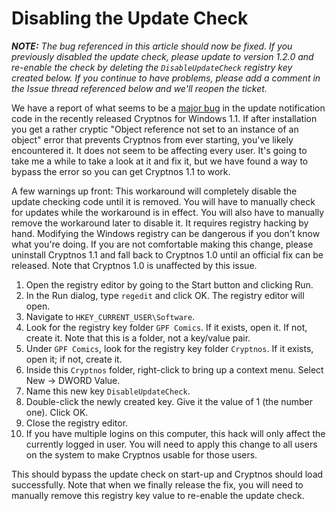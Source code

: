 # Disabling the Update Check #

_**NOTE:** The bug referenced in this article should now be fixed. If you previously disabled the update check, please update to version 1.2.0 and re-enable the check by deleting the `DisableUpdateCheck` registry key created below. If you continue to have problems, please add a comment in the Issue thread referenced below and we'll reopen the ticket._

We have a report of what seems to be a [major bug](https://github.com/gpfjeff/cryptnos-for-windows/issues/1) in the update notification code in the recently released Cryptnos for Windows 1.1. If after installation you get a rather cryptic "Object reference not set to an instance of an object" error that prevents Cryptnos from ever starting, you've likely encountered it. It does not seem to be affecting every user. It's going to take me a while to take a look at it and fix it, but we have found a way to bypass the error so you can get Cryptnos 1.1 to work.

A few warnings up front: This workaround will completely disable the update checking code until it is removed. You will have to manually check for updates while the workaround is in effect. You will also have to manually remove the workaround later to disable it. It requires registry hacking by hand. Modifying the Windows registry can be dangerous if you don't know what you're doing. If you are not comfortable making this change, please uninstall Cryptnos 1.1 and fall back to Cryptnos 1.0 until an official fix can be released. Note that Cryptnos 1.0 is unaffected by this issue.

  1. Open the registry editor by going to the Start button and clicking Run.
  1. In the Run dialog, type `regedit` and click OK. The registry editor will open.
  1. Navigate to `HKEY_CURRENT_USER\Software`.
  1. Look for the registry key folder `GPF Comics`. If it exists, open it. If not, create it. Note that this is a folder, not a key/value pair.
  1. Under `GPF Comics`, look for the registry key folder `Cryptnos`.  If it exists, open it; if not, create it.
  1. Inside this `Cryptnos` folder, right-click to bring up a context menu. Select New -> DWORD Value.
  1. Name this new key `DisableUpdateCheck`.
  1. Double-click the newly created key. Give it the value of 1 (the number one). Click OK.
  1. Close the registry editor.
  1. If you have multiple logins on this computer, this hack will only affect the currently logged in user. You will need to apply this change to all users on the system to make Cryptnos usable for those users.

This should bypass the update check on start-up and Cryptnos should load successfully. Note that when we finally release the fix, you will need to manually remove this registry key value to re-enable the update check.
